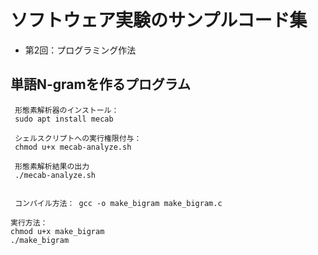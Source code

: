 # ソフトウェア実験のサンプルコード集

* 第2回：プログラミング作法 
 
 
## 単語N-gramを作るプログラム 
 
```
 形態素解析器のインストール： 
 sudo apt install mecab 
 
 シェルスクリプトへの実行権限付与： 
 chmod u+x mecab-analyze.sh
 
 形態素解析結果の出力 
 ./mecab-analyze.sh 
 
 
 コンパイル方法： gcc -o make_bigram make_bigram.c 

実行方法： 
chmod u+x make_bigram
./make_bigram


```

